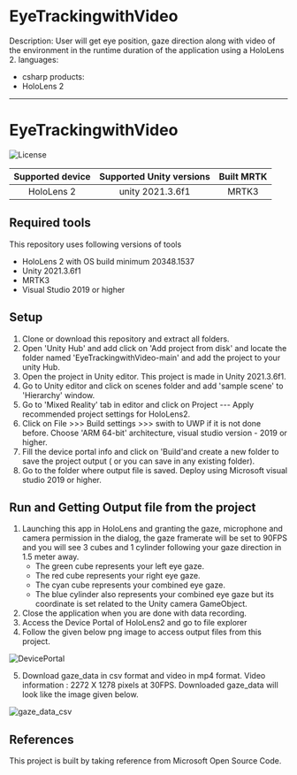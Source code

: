 # EyeTrackingwithVideo

Description: User will get eye position, gaze direction along with video of the environment in the runtime duration of the application using a HoloLens 2.
languages:
- csharp
products:
- HoloLens 2
---

# EyeTrackingwithVideo 

![License](https://img.shields.io/badge/license-MIT-green.svg)

Supported device  | Supported Unity versions | Built MRTK
:---------------: | :----------------------: | :--------------------------: 
HoloLens 2        | unity 2021.3.6f1         | MRTK3


## Required tools

This repository uses following versions of tools
* HoloLens 2 with OS build minimum 20348.1537
* Unity 2021.3.6f1    
* MRTK3
* Visual Studio 2019 or higher 

## Setup

1. Clone or download this repository and extract all folders.
2. Open 'Unity Hub' and add click on 'Add project from disk' and locate the folder named 'EyeTrackingwithVideo-main' and add the project to your unity Hub.
3. Open the project in Unity editor. This project is made in Unity 2021.3.6f1.
4. Go to Unity editor and click on scenes folder and add 'sample scene' to 'Hierarchy' window.
5. Go to 'Mixed Reality' tab in editor and click on Project --- Apply recommended project settings for HoloLens2.
6. Click on File >>> Build settings >>> swith to UWP if it is not done before. Choose 'ARM 64-bit' architecture, visual studio version - 2019 or higher.
7. Fill the device portal info and click on 'Build'and create a new folder to save the project output ( or you can save in any existing folder). 
8. Go to the folder where output file is saved. Deploy using Microsoft visual studio 2019 or higher.

## Run and Getting Output file from the project
1. Launching this app in HoloLens and granting the gaze, microphone and camera permission in the dialog, the gaze framerate will be set to 90FPS and you will see 3 cubes and 1 cylinder following your gaze direction in 1.5 meter away.
    * The green cube represents your left eye gaze.
    * The red cube represents your right eye gaze.
    * The cyan cube represents your combined eye gaze.
    * The blue cylinder also represents your combined eye gaze but its coordinate is set related to the Unity camera GameObject.
2. Close the application when you are done with data recording.
3. Access the Device Portal of HoloLens2 and go to file explorer 
4. Follow the given below png image to access output files from this project.


![DevicePortal](https://github.com/user-attachments/assets/1814f71c-2629-4814-b4fa-29b98e8b6120)

5. Download gaze_data in csv format and video in mp4 format. Video information : 2272 X 1278 pixels at 30FPS. Downloaded gaze_data will look like the image given below.

![gaze_data_csv](https://github.com/user-attachments/assets/d30de12f-da8a-4b79-8af4-5aa34f03a190)

## References
This project is built by taking reference from Microsoft Open Source Code. 
